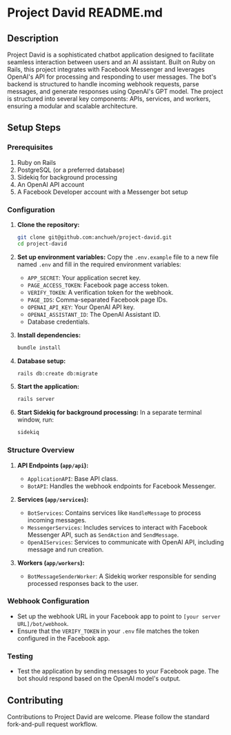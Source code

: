 # Project David README.md

## Description

Project David is a sophisticated chatbot application designed to facilitate seamless interaction between users and an AI assistant. Built on Ruby on Rails, this project integrates with Facebook Messenger and leverages OpenAI's API for processing and responding to user messages. The bot's backend is structured to handle incoming webhook requests, parse messages, and generate responses using OpenAI's GPT model. The project is structured into several key components: APIs, services, and workers, ensuring a modular and scalable architecture.

## Setup Steps

### Prerequisites
1. Ruby on Rails
2. PostgreSQL (or a preferred database)
3. Sidekiq for background processing
4. An OpenAI API account
5. A Facebook Developer account with a Messenger bot setup

### Configuration
1. **Clone the repository:**
   ```bash
   git clone git@github.com:anchueh/project-david.git
   cd project-david
   ```

2. **Set up environment variables:**
   Copy the `.env.example` file to a new file named `.env` and fill in the required environment variables:
    - `APP_SECRET`: Your application secret key.
    - `PAGE_ACCESS_TOKEN`: Facebook page access token.
    - `VERIFY_TOKEN`: A verification token for the webhook.
    - `PAGE_IDS`: Comma-separated Facebook page IDs.
    - `OPENAI_API_KEY`: Your OpenAI API key.
    - `OPENAI_ASSISTANT_ID`: The OpenAI Assistant ID.
    - Database credentials.

3. **Install dependencies:**
   ```bash
   bundle install
   ```

4. **Database setup:**
   ```bash
   rails db:create db:migrate
   ```

5. **Start the application:**
   ```bash
   rails server
   ```

6. **Start Sidekiq for background processing:**
   In a separate terminal window, run:
   ```bash
   sidekiq
   ```

### Structure Overview

1. **API Endpoints (`app/api`):**
    - `ApplicationAPI`: Base API class.
    - `BotAPI`: Handles the webhook endpoints for Facebook Messenger.

2. **Services (`app/services`):**
    - `BotServices`: Contains services like `HandleMessage` to process incoming messages.
    - `MessengerServices`: Includes services to interact with Facebook Messenger API, such as `SendAction` and `SendMessage`.
    - `OpenAIServices`: Services to communicate with OpenAI API, including message and run creation.

3. **Workers (`app/workers`):**
    - `BotMessageSenderWorker`: A Sidekiq worker responsible for sending processed responses back to the user.

### Webhook Configuration
- Set up the webhook URL in your Facebook app to point to `[your server URL]/bot/webhook`.
- Ensure that the `VERIFY_TOKEN` in your `.env` file matches the token configured in the Facebook app.

### Testing
- Test the application by sending messages to your Facebook page. The bot should respond based on the OpenAI model's output.

## Contributing
Contributions to Project David are welcome. Please follow the standard fork-and-pull request workflow.
